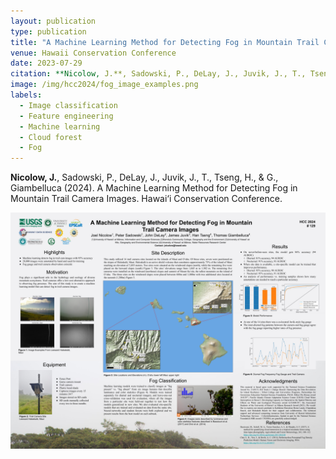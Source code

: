 ```yaml
---
layout: publication
type: publication
title: "A Machine Learning Method for Detecting Fog in Mountain Trail Camera Images"
venue: Hawaii Conservation Conference
date: 2023-07-29
citation: **Nicolow, J.**, Sadowski, P., DeLay, J., Juvik, J., T., Tseng, H., & G., Giambelluca (2024). 
image: /img/hcc2024/fog_image_examples.png
labels:
  - Image classification
  - Feature engineering
  - Machine learning
  - Cloud forest
  - Fog
---
```



**Nicolow, J.**, Sadowski, P., DeLay, J., Juvik, J., T., Tseng, H., & G., Giambelluca (2024). A Machine Learning Method for Detecting Fog in Mountain Trail Camera Images. Hawai‘i Conservation Conference.

<img class="img-fluid" src="../img/hcc2024/hcc2024.png">

